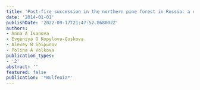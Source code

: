 ```yaml
---
title: 'Post-fire succession in the northern pine forest in Russia: a case study'
date: '2014-01-01'
publishDate: '2022-09-17T21:47:52.068002Z'
authors:
- Anna A Ivanova
- Evgeniya O Kopylova-Guskova
- Alexey B Shipunov
- Polina A Volkova
publication_types:
- '2'
abstract: ''
featured: false
publication: '*Wulfenia*'
---
```

